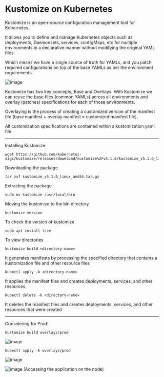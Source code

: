 #  Kustomize on Kubernetes

Kustomize is an open-source configuration management tool for Kubernetes.

It allows you to define and manage Kubernetes objects such as deployments, Daemonsets, services, configMaps, etc for multiple environments in a declarative manner without modifying the original YAML files

Which means we have a single source of truth for YAMLs, and you patch required configurations on top of the base YAMLs as per the environment requirements.

![image](https://github.com/Pavan-1997/K8s_Kustomize/assets/32020205/4d8ec4d4-3983-4dcf-85c2-382c45a700a2)

Kustomize has two key concepts, Base and Overlays. With Kustomize we can reuse the base files (common YAMLs) across all environments and overlay (patches) specifications for each of those environments.

Overlaying is the process of creating a customized version of the manifest file (base manifest + overlay manifest = customized manifest file).

All customization specifications are contained within a kustomization.yaml file.

---

Installing Kustomize 

```
wget https://github.com/kubernetes-sigs/kustomize/releases/download/kustomize%2Fv5.1.0/kustomize_v5.1.0_linux_amd64.tar.gz 	
```
Downloading the package 
```
tar zxf kustomize_v5.1.0_linux_amd64.tar.gz 	
```
Extracting the package
```
sudo mv kustomize /usr/local/bin
```
Moving the kustomize to the bin directory 
```
kustomize version 
```
To check the version of kustomize 
```
sudo apt install tree
```
To view directories

```
kustomize build <directory-name>
```
It generates manifests by processing the specified directory that contains a kustomization file and other resource files

```
kubectl apply -k <directory-name>
```
It applies the manifest files and creates deployments, services, and other resources 

```
kubectl delete -k <directory-name>
```
It deletes the manifest files and creates deployments, services, and other resources that were created 

---
Considering for Prod:

```
kustomize build overlays/prod
```
![image](https://github.com/Pavan-1997/K8s_Kustomize/assets/32020205/1e083d93-624b-490a-89f8-0ad36315d4f3)


```
kubectl apply -k overlays/prod
```
![image](https://github.com/Pavan-1997/K8s_Kustomize/assets/32020205/44e509d2-e31a-46d7-a398-55e649b24366)

![image](https://github.com/Pavan-1997/K8s_Kustomize/assets/32020205/2b178eab-a699-49a7-9bf8-19aaa18e5737)
(Accessing the application on the node)
